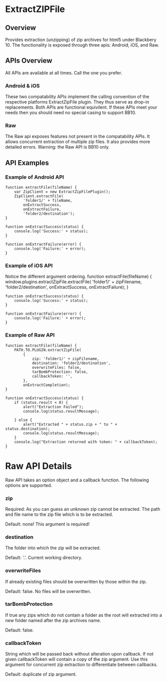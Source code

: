 ExtractZIPFile 
==============

Overview
--------------
Provides extraction (unzipping) of zip archives for html5 under Blackbery 10.
The functionality is exposed through three apis: Android, iOS, and Raw.


APIs Overview
--------------
All APIs are available at all times. Call the one you prefer.
### Android & iOS
These two compatability APIs implement the calling convention of the respective
platforms ExtractZipFile plugin. They thus serve as drop-in replacements.
Both APIs are functional equivilent.
If these APIs meet your needs then you should need no special
casing to support BB10.

### Raw
The Raw api exposes features not present in the compatability APIs. It allows
concurrent extraction of multiple zip files. It also provides more detailed
errors. Warning: the Raw API is BB10 only.


API Examples
--------------
### Example of Android API
	function extractFile(fileName) {
		var ZipClient = new ExtractZipFilePlugin();
		ZipClient.extractFile(
			'folder1/' + fileName,
			onExtractSuccess,
			onExtractFailure,
			'folder2/destination');
	}

	function onExtractSuccess(status) {	 
   		console.log('Success:' + status);
  	}	 
    												  
   	function onExtractFailure(error) { 
   		console.log('Failure:' + error);
   	}
	
### Example of iOS API
Notice the different argument ordering.
	function extractFile(fileName) {
		window.plugins.extractZipFile.extractFile(
			'folder1/' + zipFilename,
			'folder2/destination',
			onExtractSuccess,
			onExtractFailure);
	}

	function onExtractSuccess(status) {	 
   		console.log('Success:' + status);
  	}	 
    												  
   	function onExtractFailure(error) { 
   		console.log('Failure:' + error);
   	}
	
### Example of Raw API
	function extractFile(fileName) {
		PATH.TO.PLUGIN.extractZipFile(
			{
				zip: 'folder1/' + zipFilename,
				destination: 'folder2/destination',
				overwriteFiles: false,
				tarBombProtection: false,
				callbackToken: '',
			},
			onExtractCompletion);
	}

	function onExtractSuccess(status) {	
		if (status.result < 0) {
			alert("Extraction Failed");
			console.log(status.resultMessage);

		} else {
			alert("Extracted " + status.zip + " to " + status.destination);
			console.log(status.resultMessage);
		}
		console.log("Extraction returned with token: " + callbackToken);
  	}	 
    									
Raw API Details
===============
Raw API takes an option object and a callback function.
The following options are supported.

### zip
Required: As you can guess an unknown zip cannot be extracted.
The path and file name to the zip file which is to be extracted.

Default: none! This argument is required!


### destination
The folder into which the zip will be extracted.

Default: '.'. Current working directory.


### overwriteFiles
If already existing files should be overwritten by those within the zip.

Default: false. No files will be overwritten.


### tarBombProtection
If true any zips which do not contain a folder as the root will extracted into a
new folder named after the zip archives name.

Default: false. 


### callbackToken
String which will be passed back without alteration upon callback. If not given
callbackToken will contain a copy of the zip argument. Use this argument for
concurrent zip extraction to differentiate between callbacks.

Default: duplicate of zip argument.

